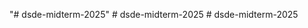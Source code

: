 "# dsde-midterm-2025" 
#   d s d e - m i d t e r m - 2 0 2 5  
 #   d s d e - m i d t e r m - 2 0 2 5  
 